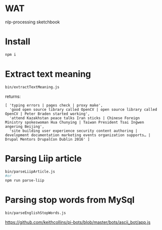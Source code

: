 # WAT

nlp-processing sketchbook


# Install

```bash
npm i
```

# Extract text meaning
```bash
bin/extractTextMeaning.js
```

returns:
```
[ 'typing errors | pages check | proxy make',
  'good open source library called OpenCV | open source library called OpenCV | Peter Braden started working',
  'attend Kazakhstan peace talks Iran sticks | Chinese Foreign Ministry spokeswoman Hua Chunying | Taiwan President Tsai Ingwen angering Beijing',
  'site building user experience security content authoring | development documentation marketing events organization supports… | Drupal Mentors DrupalCon Dublin 2016' ]
```

# Parsing Liip article
```bash
bin/parseLiipArticle.js
#or
npm run parse-liip
```

# Parsing stop words from MySql
```bash
bin/parseEnglishStopWords.js 
```


https://github.com/keithcollins/pi-bots/blob/master/bots/ascii_bot/app.js

